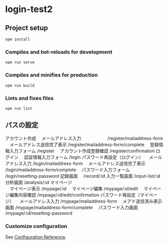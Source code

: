 # login-test2

## Project setup
```
npm install
```

### Compiles and hot-reloads for development
```
npm run serve
```

### Compiles and minifies for production
```
npm run build
```

### Lints and fixes files
```
npm run lint
```

## パスの設定
アカウント作成
　メールアドレス入力　　　　　　/register/mailaddress-form
　メールアドレス送信完了表示   /register/mailaddress-form/complete
　登録情報入力フォーム         /register
　アカウント作成登録確認       /register/confirmation
ログイン
　認証情報入力フォーム         /login
パスワード再設定（ログイン）
　メールアドレス入力           /login/mailaddress-form
　メールアドレス送信完了表示   /login/mailaddress-form/complete
　パスワード入力フォーム       /login/resetting-password
記録画面　                    /record/:id
入力一覧画面                  /input-list/:id
分析画面                      /analysis/:id
マイページ                    
　マイページ表示              /mypage/:id
　マイページ編集              /mypage/:id/edit
　マイページ編集内容確認      /mypage/:id/edit/confirmation
パスワード再設定（マイページ） 
　メールアドレス入力          /mypage/mailaddress-form
　メアド送信済み表示画面      /mypage/mailaddress-form/complete
　パスワード入力画面          /mypage/:id/resetting-password


### Customize configuration
See [Configuration Reference](https://cli.vuejs.org/config/).

